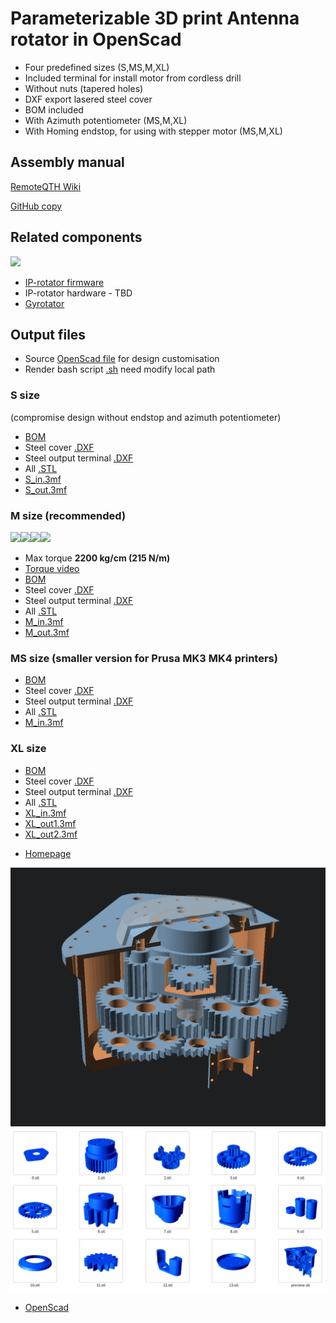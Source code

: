 # Parameterizable 3D print Antenna rotator in OpenScad
- Four predefined sizes (S,MS,M,XL)
- Included terminal for install motor from cordless drill
- Without nuts (tapered holes)
- DXF export lasered steel cover
- BOM included
- With Azimuth potentiometer (MS,M,XL)
- With Homing endstop, for using with stepper motor (MS,M,XL)

## Assembly manual
[RemoteQTH Wiki](https://remoteqth.com/w/doku.php?id=3d-print-rotator)

[GitHub copy](Assembly-manual.md)

## Related components
<img src="https://raw.githubusercontent.com/ok1hra/Parameterizable-3D-print-Antenna-rotator-in-OpenScad/main/rotator-components.jpg" height="150">

- [IP-rotator firmware](https://github.com/ok1hra/IP-rotator)
- IP-rotator hardware - TBD
- [Gyrotator](https://github.com/ok1hra/gyrotator)

## Output files
- Source [OpenScad file](parametric-3d-rotator.scad) for design customisation
- Render bash script [.sh](render-stl.sh) need modify local path

### S size
(compromise design without endstop and azimuth potentiometer)
- [BOM](S.echo)
- Steel cover [.DXF](S.DXF)
- Steel output terminal [.DXF](Sout.DXF)
- All [.STL](/S)
- [S_in.3mf](S_in.3mf)
- [S_out.3mf](S_out.3mf)

### M size (recommended)
<img src="https://raw.githubusercontent.com/ok1hra/Parameterizable-3D-print-Antenna-rotator-in-OpenScad/main/M-01.jpg" height="150"><img src="https://raw.githubusercontent.com/ok1hra/Parameterizable-3D-print-Antenna-rotator-in-OpenScad/main/M-02.jpg" height="150"><img src="https://raw.githubusercontent.com/ok1hra/Parameterizable-3D-print-Antenna-rotator-in-OpenScad/main/M-03.jpg" height="150"><img src="https://raw.githubusercontent.com/ok1hra/Parameterizable-3D-print-Antenna-rotator-in-OpenScad/main/M-04.jpg" height="150">

- Max torque **2200 kg/cm (215 N/m)**
- [Torque video](https://www.youtube.com/watch?v=XpkWt55Bdf4)
- [BOM](M.echo)
- Steel cover [.DXF](M.DXF)
- Steel output terminal [.DXF](Mout.DXF)
- All [.STL](/M)
- [M_in.3mf](M_in.3mf)
- [M_out.3mf](M_out.3mf)

### MS size (smaller version for Prusa MK3 MK4 printers)
- [BOM](MS.echo)
- Steel cover [.DXF](MS.DXF)
- Steel output terminal [.DXF](MSout.DXF)
- All [.STL](/MS)
- [M_in.3mf](MS_in.3mf)

### XL size
- [BOM](XL.echo)
- Steel cover [.DXF](XL.DXF)
- Steel output terminal [.DXF](XLout.DXF)
- All [.STL](/XL)
- [XL_in.3mf](XL_in.3mf)
- [XL_out1.3mf](XL_out1.3mf)
- [XL_out2.3mf](XL_out2.3mf)

* [Homepage](https://remoteqth.com/3d-rotator.php)

![preview](M.png)
![parts](parts.png)

* [OpenScad](https://openscad.org/)

